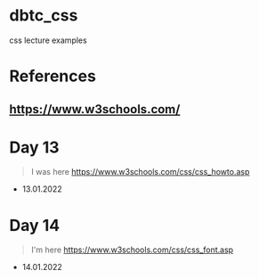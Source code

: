 # dbtc_css
css lecture examples

# References
## https://www.w3schools.com/

# Day 13 
> I was here https://www.w3schools.com/css/css_howto.asp
- 13.01.2022

# Day 14
> I'm here https://www.w3schools.com/css/css_font.asp
- 14.01.2022

